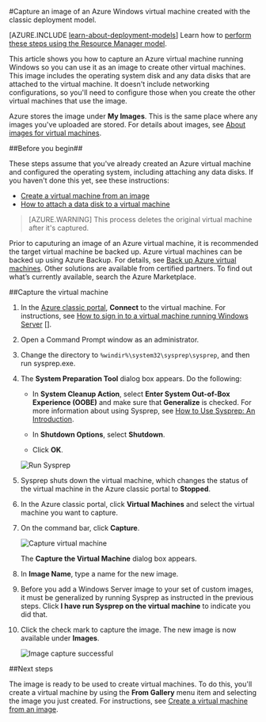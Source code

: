 <properties
	pageTitle="Capture an image of an Azure Windows VM | Microsoft Azure"
	description="Capture an image of an Azure Windows virtual machine created with the classic deployment model."
	services="virtual-machines-windows"
	documentationCenter=""
	authors="cynthn"
	manager="timlt"
	editor="tysonn"
	tags="azure-service-management"/>

<tags
	ms.service="virtual-machines-windows"
	ms.workload="infrastructure-services"
	ms.tgt_pltfrm="vm-windows"
	ms.devlang="na"
	ms.topic="article"
	ms.date="06/16/2016"
	ms.author="cynthn"/>

#Capture an image of an Azure Windows virtual machine created with the classic deployment model.

[AZURE.INCLUDE [learn-about-deployment-models](../../includes/learn-about-deployment-models-classic-include.md)] Learn how to [perform these steps using the Resource Manager model](virtual-machines-windows-capture-image.md).


This article shows you how to capture an Azure virtual machine running Windows so you can use it as an image to create other virtual machines. This image includes the operating system disk and any data disks that are attached to the virtual machine. It doesn't include networking configurations, so you'll need to configure those when you create the other virtual machines that use the image.

Azure stores the image under **My Images**. This is the same place where any images you've uploaded are stored. For details about images, see [About images for virtual machines](virtual-machines-linux-classic-about-images.md).

##Before you begin##

These steps assume that you've already created an Azure virtual machine and configured the operating system, including attaching any data disks. If you haven't done this yet, see these instructions:

- [Create a virtual machine from an image](virtual-machines-windows-classic-createportal.md)
- [How to attach a data disk to a virtual machine](virtual-machines-windows-classic-attach-disk.md)

> [AZURE.WARNING] This process deletes the original virtual machine after it's captured. 

Prior to caputuring an image of an Azure virtual machine, it is recommended the target virtual machine be backed up. Azure virtual machines can be backed up using Azure Backup. For details, see [Back up Azure virtual machines](../backup/backup-azure-vms.md). Other solutions are available from certified partners. To find out what’s currently available, search the Azure Marketplace.


##Capture the virtual machine

1. In the [Azure classic portal](http://manage.windowsazure.com), **Connect** to the virtual machine. For instructions, see [How to sign in to a virtual machine running Windows Server] [].

2.	Open a Command Prompt window as an administrator.

3.	Change the directory to `%windir%\system32\sysprep\sysprep`, and then run sysprep.exe.

4. 	The **System Preparation Tool** dialog box appears. Do the following:

	- In **System Cleanup Action**, select **Enter System Out-of-Box Experience (OOBE)** and make sure that **Generalize** is checked. For more information about using Sysprep, see [How to Use Sysprep: An Introduction][].

	- In **Shutdown Options**, select **Shutdown**.

	- Click **OK**.

	![Run Sysprep](./media/virtual-machines-windows-classic-capture-image/SysprepGeneral.png)

7.	Sysprep shuts down the virtual machine, which changes the status of the virtual machine in the Azure classic portal to **Stopped**.

8.	In the Azure classic portal, click **Virtual Machines** and select the virtual machine you want to capture.

9.	On the command bar, click **Capture**.

	![Capture virtual machine](./media/virtual-machines-windows-classic-capture-image/CaptureVM.png)

	The **Capture the Virtual Machine** dialog box appears.

10.	In **Image Name**, type a name for the new image.

11.	Before you add a Windows Server image to your set of custom images, it must be generalized by running Sysprep as instructed in the previous steps. Click **I have run Sysprep on the virtual machine** to indicate you did that.

12.	Click the check mark to capture the image. The new image is now available under **Images**.

 	![Image capture successful](./media/virtual-machines-windows-classic-capture-image/VMCapturedImageAvailable.png)

##Next steps

The image is ready to be used to create virtual machines. To do this, you'll create a virtual machine by using the **From Gallery** menu item and selecting the image you just created. For instructions, see [Create a virtual machine from an image](virtual-machines-windows-classic-createportal.md).



[How to sign in to a virtual machine running Windows Server]: virtual-machines-windows-classic-connect-logon.md
[How to Use Sysprep: An Introduction]: http://technet.microsoft.com/library/bb457073.aspx
[Run Sysprep.exe]: ./media/virtual-machines-capture-image-windows-server/SysprepCommand.png
[Enter Sysprep.exe options]: ./media/virtual-machines-windows-classic-capture-image/SysprepGeneral.png
[The virtual machine is stopped]: ./media/virtual-machines-capture-image-windows-server/SysprepStopped.png
[Capture an image of the virtual machine]: ./media/virtual-machines-windows-classic-capture-image/CaptureVM.png
[Enter the image name]: ./media/virtual-machines-capture-image-windows-server/Capture.png
[Image capture successful]: ./media/virtual-machines-capture-image-windows-server/CaptureSuccess.png
[Use the captured image]: ./media/virtual-machines-capture-image-windows-server/MyImagesWindows.png
